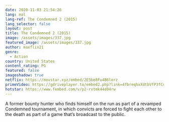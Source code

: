 ```yaml
---
date: 2020-11-03 21:54:26
lang: mal
lang-ref: The Condemned 2 (2015)
lang_selector: false
layout: post
title: The Condemned 2 (2015)
image: /assets/images/337.jpg
featured_image: /assets/images/337.jpg
author: maxflix21
genre:
  - Action
country: United States
content_rating: PG
featured: false
imageshadow: true
netflix: https://movstar.xyz/embed/2E5be8Fu4B6lerz
primeVideo: https://gdriveplayer.to/embed2.php?link=4fbreqhxXdtbVfP3fCnscwZNhjEseOcygrPQgLudnfW%252BAB56Dh9lw6tRr3Ngao08lBi9ufXownpBpCwfwV3CDep6B21UMVaMJbRmYgAMCTRJyV0pbQn5r7xu2F1S%252F4lHYLf5Bcb8hoLLrYpn7uFEsaDFx2ylsP9Ga%252FmUsdZHNySY4vTOC%252FgZAzyY0%252BrEYldNc%253D
hotstar: https://www.fembed.com/v/p2-rxtmk44d04rw
---
```

A former bounty hunter who finds himself on the run as part of a revamped Condemned tournament, in which convicts are forced to fight each other to the death as part of a game that’s broadcast to the public.